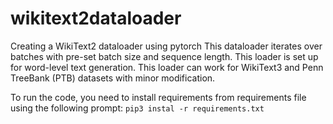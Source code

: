 # wikitext2dataloader
Creating a WikiText2 dataloader using pytorch 
This dataloader iterates over batches with pre-set batch size and sequence length.
This loader is set up for word-level text generation.
This loader can work for WikiText3 and Penn TreeBank (PTB) datasets with minor modification.

To run the code, you need to install requirements from requirements file using the following prompt:
``` pip3 instal -r requirements.txt ```
